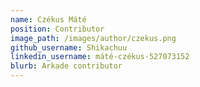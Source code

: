 ```yaml
---
name: Czékus Máté
position: Contributor
image_path: /images/author/czekus.png
github_username: Shikachuu
linkedin_username: máté-czékus-527073152
blurb: Arkade contributor
---
```

